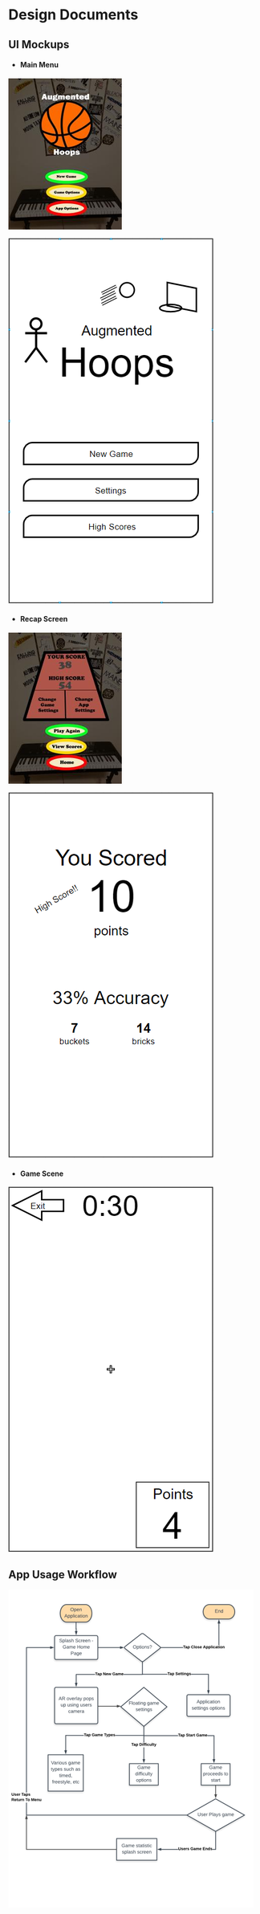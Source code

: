 # Design Documents

## UI Mockups

- #### Main Menu

![Main Menu](/Sprint_2/images/Home_Splash_Screen.jpg 'Main Menu')

![Main Menu](/Sprint_2/images/StartMenuMockup.png 'Main Menu')

- #### Recap Screen

![Recap Screen](/Sprint_2/images/Score_Splash_Screen.jpg 'Recap Screen')

![Recap Screen](/Sprint_2/images/RecapMockup.png 'Recap Screen')

- #### Game Scene

![Game Screen](/Sprint_2/images/ARScene.png 'Game Screen')

## App Usage Workflow

![App Usage Diagram](/Sprint_1/images/Augmented_Hoops_UML.png 'App Usage Diagram')
